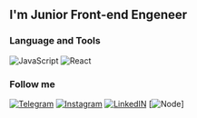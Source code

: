 ## I'm Junior Front-end Engeneer

### Language and Tools

![JavaScript](https://img.shields.io/badge/JavaScript-031D33?style=for-the-badge&logo=JavaScript) ![React](https://img.shields.io/badge/React-031D33?style=for-the-badge&logo=React)

### Follow me

[![Telegram](https://img.shields.io/badge/Telegram-031D33?style=for-the-badge&logo=Telegram)](https://t.me/valera_pg) [![Instagram](https://img.shields.io/badge/instagram-031D33?style=for-the-badge&logo=instagram)](https://www.instagram.com/valera.osz/) [![LinkedIN](https://img.shields.io/badge/Linkedin-031D33?style=for-the-badge&logo=Linkedin)](https://www.linkedin.com/in/valera-shevuk-86261b206/)
[![Node](https://img.shields.io/badge/Linkedin-031D33?style=for-the-badge&logo=Nod)]
